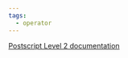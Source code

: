 ```yaml
---
tags:
  - operator
---
```

[Postscript Level 2 documentation](https://hepunx.rl.ac.uk/~adye/psdocs/ref/PSL2c.html#ceiling)